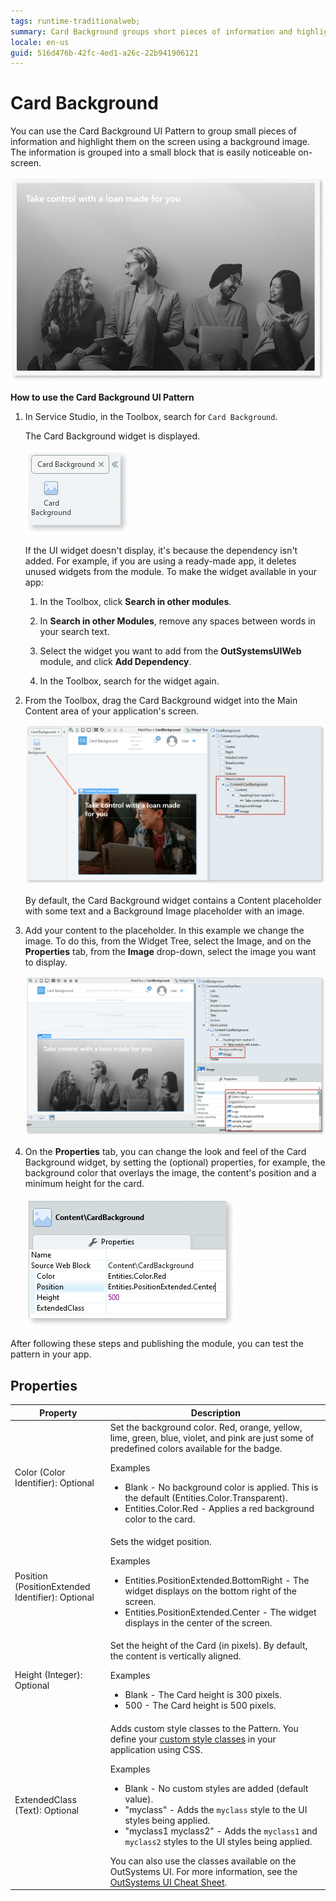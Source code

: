 ```yaml
---
tags: runtime-traditionalweb; 
summary: Card Background groups short pieces of information and highlights them on the screen while providing additional relevance by using a background image.
locale: en-us
guid: 516d476b-42fc-4ed1-a26c-22b941906121
---
```


# Card Background

You can use the Card Background UI Pattern to group small pieces of information and highlight them on the screen using a background image. The information is grouped into a small block that is easily noticeable on-screen. 

![](<images/cardbackground-1-ss.png>)

**How to use the Card Background UI Pattern**

1. In Service Studio, in the Toolbox, search for `Card Background`.

    The Card Background widget is displayed.

    ![](<images/cardbackground-2-ss.png>)

    If the UI widget doesn't display, it's because the dependency isn't added. For example, if you are using a ready-made app, it deletes unused widgets from the module. To make the widget available in your app:

    1. In the Toolbox, click **Search in other modules**.

    1. In **Search in other Modules**, remove any spaces between words in your search text.
    
    1. Select the widget you want to add from the **OutSystemsUIWeb** module, and click **Add Dependency**. 
    
    1. In the Toolbox, search for the widget again.

1. From the Toolbox, drag the Card Background widget into the Main Content area of your application's screen.

    ![](<images/cardbackground-3-ss.png>)

    By default, the Card Background widget contains a Content placeholder with some text and a Background Image placeholder with an image.

1. Add your content to the placeholder. In this example we change the image. To do this, from the Widget Tree, select the Image, and on the **Properties** tab, from the **Image** drop-down, select the image you want to display.

    ![](<images/cardbackground-4-ss.png>)

1. On the **Properties** tab, you can change the look and feel of the Card Background widget, by setting the (optional) properties, for example, the background color that overlays the image, the content's position and a minimum height for the card.

    ![](<images/cardbackground-5-ss.png>)

After following these steps and publishing the module, you can test the pattern in your app.

## Properties

|**Property** | **Description** |
|---|---|
| Color (Color Identifier): Optional  | Set the background color. Red, orange, yellow, lime, green, blue, violet, and pink are just some of predefined colors available for the badge. <p>Examples <ul><li>Blank - No background color is applied. This is the default (Entities.Color.Transparent).</li><li>Entities.Color.Red - Applies a red background color to the card.</li></ul></p> |
| Position (PositionExtended Identifier): Optional| Sets the widget position. <p>Examples</p><ul><li>Entities.PositionExtended.BottomRight - The widget displays on the bottom right of the screen. </li><li>Entities.PositionExtended.Center - The widget displays in the center of the screen. </li></ul> |  
| Height (Integer): Optional | Set the height of the Card (in pixels). By default, the content is vertically aligned. <p>Examples</p><ul><li>Blank - The Card height is 300 pixels. </li><li>500 - The Card height is 500 pixels. </li></ul>|
| ExtendedClass (Text): Optional  |  Adds custom style classes to the Pattern. You define your [custom style classes](../../../look-feel/css.md) in your application using CSS.<p>Examples</p><ul><li>Blank - No custom styles are added (default value).</li><li>"myclass" - Adds the ``myclass`` style to the UI styles being applied.</li><li>"myclass1 myclass2" - Adds the ``myclass1`` and ``myclass2`` styles to the UI styles being applied. </li></ul>You can also use the classes available on the OutSystems UI. For more information, see the [OutSystems UI Cheat Sheet](https://outsystemsui.outsystems.com/OutSystemsUIWebsite/CheatSheet). |

